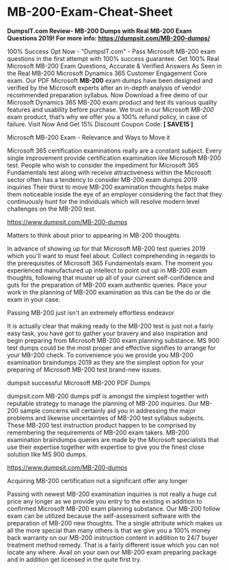 # MB-200-Exam-Cheat-Sheet



<p><strong>DumpsIT.com Review- MB-200 Dumps with Real MB-200 Exam Questions 2019! For more info: <a href="https://dumpsit.com/MB-200-dumps/">https://dumpsit.com/MB-200-dumps/</a></strong></p>

<p>100% Success Opt Now - "DumpsIT.com" - Pass Microsoft MB-200 exam questions in the first attempt with 100% success guarantee. Get 100% Real Microsoft MB-200 Exam Questions, Accurate & Verified Answers As Seen in the Real MB-200 Microsoft Dynamics 365 Customer Engagement Core exam. Our PDF Microsoft <strong>MB-200</strong> exam dumps have been designed and verified by the Microsoft experts after an in-depth analysis of vendor recommended preparation syllabus. Now Download a free demo of our Microsoft Dynamics 365 MB-200 exam product and test its various quality features and usability before purchase. We trust in our Microsoft <em>MB-200</em> exam product, that’s why we offer you a 100% refund policy, in case of failure. Visit Now And Get 15% Discount Coupon Code:<strong> [ SAVE15 ]</strong></p>


Microsoft MB-200 Exam - Relevance and Ways to Move it

Microsoft 365 certification examinations really are a constant subject. Every single improvement provide certification examination like Microsoft MB-200 test. People who wish to consider the impediment for Microsoft 365 Fundamentals test along with receive attractiveness within the Microsoft sector often has a tendency to consider MB-200 exam dumps 2019 inquiries Their thirst to move MB-200 examination thoughts helps make them noticeable inside the eye of an employer considering the fact that they continuously hunt for the individuals which will resolve modern level challenges on the MB-200 test.

https://www.dumpsit.com/MB-200-dumps

Matters to think about prior to appearing in MB-200 thoughts.

In advance of showing up for that Microsoft MB-200 test queries 2019 which you'll want to must feel about. Collect comprehending in regards to the prerequisites of Microsoft 365 Fundamentals exam. The moment you experienced manufactured up intellect to point out up in MB-200 exam thoughts, following that muster up all of your current self-confidence and guts for the preparation of MB-200 exam authentic queries. Place your work in the planning of MB-200 examination as this can be the do or die exam in your case.

Passing MB-200 just isn't an extremely effortless endeavor

It is actually clear that making ready to the MB-200 test is just not a fairly easy task, you have got to gather your bravery and also inspiration and begin preparing from Microsoft MB-200 exam planning substance. MS 900 test dumps could be the most proper and effective signifies to arrange for your MB-200 check. To convenience you we provide you MB-200 examination braindumps 2019 as they are the simplest option for your preparing of Microsoft MB-200 test brand-new issues.

dumpsit successful Microsoft MB-200 PDF Dumps

dumpsit.com MB-200 dumps pdf is amongst the simplest together with reputable strategy to manage the planning of MB-200 inquiries. Our MB-200 sample concerns will certainly aid you in addressing the major problems and likewise uncertainties of MB-200 test syllabus subjects. These MB-200 test instruction product happen to be comprised by remembering the requirements of MB-200 exam takers. MB-200 examination braindumps queries are made by the Microsoft specialists that use their expertise together with expertise to give you the finest close solution like MS 900 dumps.

https://www.dumpsit.com/MB-200-dumps

Acquiring MB-200 certification not a significant offer any longer

Passing with newest MB-200 examination inquiries is not really a huge cut price any longer as we provide you entry to the existing in addition to confirmed Microsoft MB-200 exam planning substance. Our MB-200 follow exam can be utilized because the self-assessment software with the preparation of MB-200 new thoughts. The a single attribute which makes us all the more special than many others is that we give you a 100% money back warranty on our MB-200 instruction content in addition to 24/7 buyer treatment method remedy. That is a fairly different issue which you can not locate any where. Avail on your own our MB-200 exam preparing package and in addition get licensed in the quite first try.
